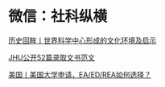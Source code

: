 # 微信：社科纵横  
[历史回眸丨世界科学中心形成的文化环境及启示](https://mp.weixin.qq.com/s/T6MzjXGgxCXLt0iwWFtYMw)  

[JHU公开52篇录取文书范文](https://mp.weixin.qq.com/s/oDhrdS263gUApM9teIpprQ)  

[美国丨美国大学申请，EA/ED/REA如何选择？](https://zhuanlan.zhihu.com/p/555556983?utm_id=0)  



